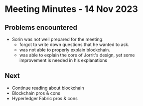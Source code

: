 # Meeting Minutes - 14 Nov 2023

## Problems encountered
- Sorin was not well prepared for the meeting:
    - forgot to write down questions that he wanted to ask.
    - was not able to properly explain blockchain. 
    - was able to explain the core of Jorrit's design, yet some improvement is needed in his explanations

## Next
- Continue reading about blockchain
- Blockchain pros & cons
- Hyperledger Fabric pros & cons